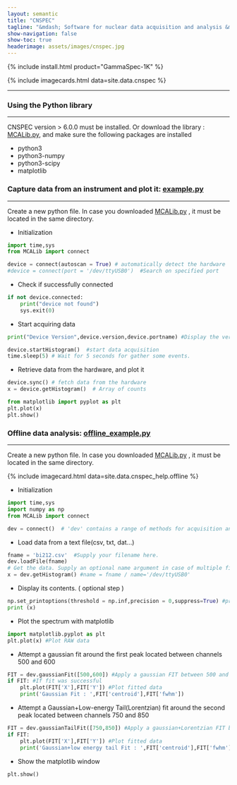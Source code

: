 ```yaml
---
layout: semantic
title: "CNSPEC"
tagline: "&mdash; Software for nuclear data acquisition and analysis &mdash;"
show-navigation: false
show-toc: true
headerimage: assets/images/cnspec.jpg
---
```


{% include install.html product="GammaSpec-1K"  %}

{% include imagecards.html data=site.data.cnspec %}



---

### Using the Python library
---
CNSPEC version > 6.0.0 must be installed. 
Or download the library : [MCALib.py](assets/MCALib.py), and make sure the following packages are installed
+ python3
+ python3-numpy
+ python3-scipy
+ matplotlib


### Capture data from an instrument and plot it: [example.py](assets/example.py)
---
Create a new python file. In case you downloaded [MCALib.py](assets/MCALib.py) , it must be located in the same directory.

+ Initialization

```python
import time,sys
from MCALib import connect

device = connect(autoscan = True) # automatically detect the hardware
#device = connect(port = '/dev/ttyUSB0')  #Search on specified port
```

+ Check if successfully connected

```python
if not device.connected:
	print("device not found")
	sys.exit(0)
```

+ Start acquiring data

```python
print("Device Version",device.version,device.portname) #Display the version number

device.startHistogram()  #start data acquisition
time.sleep(5) # Wait for 5 seconds for gather some events.
```

+ Retrieve data from the hardware, and plot it

```python
device.sync() # fetch data from the hardware
x = device.getHistogram()  # Array of counts

from matplotlib import pyplot as plt
plt.plot(x)
plt.show()
```


### Offline data analysis: [offline_example.py](assets/offline_example.py)
---
Create a new python file. In case you downloaded [MCALib.py](assets/MCALib.py) , it must be located in the same directory.


{% include imagecard.html data=site.data.cnspec_help.offline %}


+ Initialization

```python
import time,sys
import numpy as np
from MCALib import connect

dev = connect()  # 'dev' contains a range of methods for acquisition and analysis
```

+ Load data from a text file(csv, txt, dat...)

```python
fname = 'bi212.csv'  #Supply your filename here.
dev.loadFile(fname)
# Get the data. Supply an optional name argument in case of multiple files/connected hardware.
x = dev.getHistogram() #name = fname / name='/dev/ttyUSB0'
```

+ Display its contents. ( optional step )

```python
np.set_printoptions(threshold = np.inf,precision = 0,suppress=True) #print the whole array. No decimal Points. Suppress scientific notation
print (x)
```

+ Plot the spectrum with matplotlib

```python
import matplotlib.pyplot as plt
plt.plot(x) #Plot RAW data
```

+ Attempt a gaussian fit around the first peak located between channels 500 and 600

```python
FIT = dev.gaussianFit([500,600]) #Apply a gaussian FIT between 500 and 600 channel.
if FIT: #If fit was successful
	plt.plot(FIT['X'],FIT['Y']) #Plot fitted data
	print('Gaussian Fit : ',FIT['centroid'],FIT['fwhm'])
```

+ Attempt a Gaussian+Low-energy Tail(Lorentzian) fit around the second peak located between channels 750 and 850

```python
FIT = dev.gaussianTailFit([750,850]) #Apply a gaussian+Lorentzian FIT between 700 and 900 channel.
if FIT:
	plt.plot(FIT['X'],FIT['Y']) #Plot fitted data
	print('Gaussian+low energy tail Fit : ',FIT['centroid'],FIT['fwhm'])
```

+ Show the matplotlib window

```python
plt.show()
```

